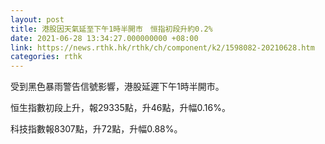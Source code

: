 ```yaml
---
layout: post
title: 港股因天氣延至下午1時半開市　恒指初段升約0.2%
date: 2021-06-28 13:34:27.000000000 +08:00
link: https://news.rthk.hk/rthk/ch/component/k2/1598082-20210628.htm
categories: rthk
---
```


受到黑色暴雨警告信號影響，港股延遲下午1時半開市。

恒生指數初段上升，報29335點，升46點，升幅0.16%。

科技指數報8307點，升72點，升幅0.88%。
